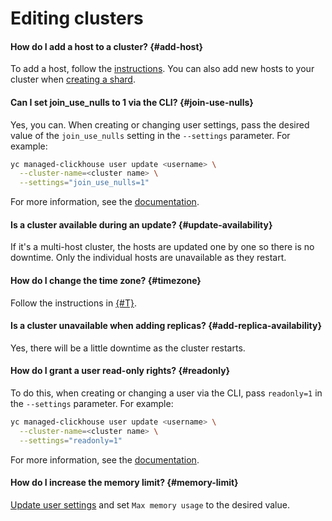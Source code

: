 # Editing clusters

#### How do I add a host to a cluster? {#add-host}

To add a host, follow the [instructions](../operations/hosts.md#add-host). You can also add new hosts to your cluster when [creating a shard](../operations/shards.md#add-shard).

#### Can I set join_use_nulls to 1 via the CLI? {#join-use-nulls}

Yes, you can. When creating or changing user settings, pass the desired value of the `join_use_nulls` setting in the `--settings` parameter. For example:

```bash
yc managed-clickhouse user update <username> \
  --cluster-name=<cluster name> \
  --settings="join_use_nulls=1"
```

For more information, see the [documentation](../operations/cluster-users.md#update-settings).

#### Is a cluster available during an update? {#update-availability}

If it's a multi-host cluster, the hosts are updated one by one so there is no downtime. Only the individual hosts are unavailable as they restart.

#### How do I change the time zone? {#timezone}

Follow the instructions in [{#T}](../operations/update.md#change-clickhouse-config).

#### Is a cluster unavailable when adding replicas? {#add-replica-availability}

Yes, there will be a little downtime as the cluster restarts.

#### How do I grant a user read-only rights? {#readonly}

To do this, when creating or changing a user via the CLI, pass `readonly=1` in the `--settings` parameter. For example:

```bash
yc managed-clickhouse user update <username> \
  --cluster-name=<cluster name> \
  --settings="readonly=1"
```

For more information, see the [documentation](../operations/cluster-users.md#update-settings).

#### How do I increase the memory limit? {#memory-limit}

[Update user settings](../operations/cluster-users.md#update-settings) and set `Max memory usage` to the desired value.
